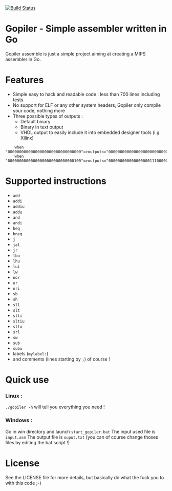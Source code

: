 [![Build Status](https://travis-ci.org/touilleMan/gopiler.svg)](https://travis-ci.org/touilleMan/gopiler)

# Gopiler - Simple assembler written in Go

Gopiler assemble is just a simple project aiming at creating a MIPS assembler in Go.

# Features

 - Simple easy to hack and readable code : less than 700 lines including tests
 - No support for ELF or any other system headers, Gopiler only compile your code, nothing more
 - Three possible types of outputs :
    - Default binary
    - Binary in text output
    - VHDL output to easily include it into embedded designer tools (i.g. Xilinx)

```
    when "00000000000000000000000000000000"=>output<="00000000000000000000000000100101";
    when "00000000000000000000000000000100"=>output<="00000000000000000011100000100101";
```

# Supported instructions

 - `add`
 - `addi`
 - `addiu`
 - `addu`
 - `and`
 - `andi`
 - `beq`
 - `bneq`
 - `j`
 - `jal`
 - `jr`
 - `lbu`
 - `lhu`
 - `lui`
 - `lw`
 - `nor`
 - `or`
 - `ori`
 - `sb`
 - `sh`
 - `sll`
 - `slt`
 - `slti`
 - `sltiu`
 - `sltu`
 - `srl`
 - `sw`
 - `sub`
 - `subu`
 - labels (`mylabel:`)
 - and comments (lines starting by `;`) of course !

# Quick use

### Linux :
`./gopiler -h` will tell you everything you need !

### Windows :
Go in win directory and launch `start_gopiler.bat`
The input used file is `input.asm`
The output file is `ouput.txt`
(you can of course change thoses files by editing the bat script !)

# License

See the LICENSE file for more details, but basically do what the fuck you to with this code ;-)
